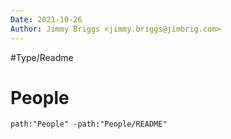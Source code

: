 ```yaml
---
Date: 2021-10-26
Author: Jimmy Briggs <jimmy.briggs@jimbrig.com>
---
```


#Type/Readme

# People

```query
path:"People" -path:"People/README"
```
